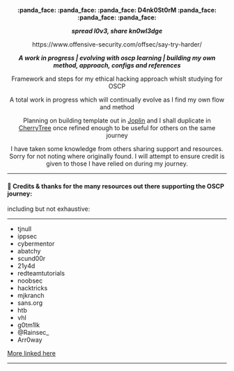 <p align="center">
 <b>:panda_face: :panda_face: :panda_face: D4nk0St0rM :panda_face: :panda_face: :panda_face: </b>
</p>
<p align="center">
     <i><b>spread l0v3, share kn0wl3dge</b></i>

</p>
<p align="center">
https://www.offensive-security.com/offsec/say-try-harder/
</p>
<p align="center"><b><i> A work in progress | evolving with oscp learning | building my own method, approach, configs and references
</p></b></i>

<p align="center">
Framework and steps for my ethical hacking approach whislt studying for OSCP
</p>
<p align="center">
A total work in progress which will continually evolve as I find my own flow and method
</p>
<p align="center">
 Planning on building template out in <a href="https://joplinapp.org/">Joplin</a> and I shall duplicate in <a href="https://pkgs.org/download/cherrytree">CherryTree</a> once refined enough to be useful for others on the same journey
 </p>

<p align="center">
I have taken some knowledge from others sharing support and resources.
Sorry for not noting where originally found.
I will attempt to ensure credit is given to those I have relied on during my journey.
</p>

* * *
#### :panda_face: Credits & thanks for the many resources out there supporting the OSCP journey:
including but not exhaustive:
* * *
- tjnull
- ippsec
- cybermentor
- abatchy
- scund00r
- 21y4d
- redteamtutorials
- noobsec
- hacktricks
- mjkranch
- sans.org
- htb
- vhl
- g0tm1lk
- @Rainsec_
- Arr0way

[More linked here](https://github.com/D4nk0St0rM/oscp_ethical_hacking/blob/main/999_general_links_resources.md)

* * *



